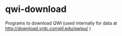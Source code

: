 qwi-download
============

Programs to download QWI (used internally for data at http://download.vrdc.cornell.edu/qwipu/ )
